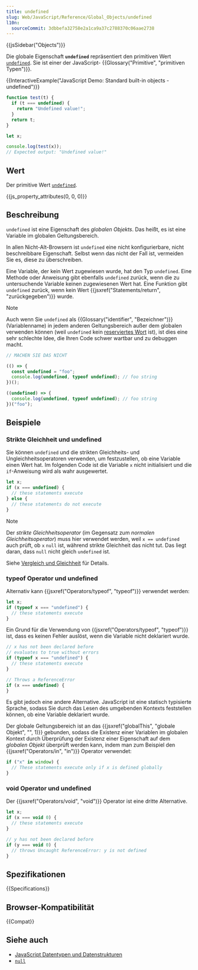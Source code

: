 ```yaml
---
title: undefined
slug: Web/JavaScript/Reference/Global_Objects/undefined
l10n:
  sourceCommit: 3dbbefa32758e2a1ca9a37c2788370c06aae2738
---
```


{{jsSidebar("Objects")}}

Die globale Eigenschaft **`undefined`** repräsentiert den primitiven Wert [`undefined`](/de/docs/Web/JavaScript/Guide/Data_structures#undefined_type). Sie ist einer der JavaScript- {{Glossary("Primitive", "primitiven Typen")}}.

{{InteractiveExample("JavaScript Demo: Standard built-in objects - undefined")}}

```js interactive-example
function test(t) {
  if (t === undefined) {
    return "Undefined value!";
  }
  return t;
}

let x;

console.log(test(x));
// Expected output: "Undefined value!"
```

## Wert

Der primitive Wert [`undefined`](/de/docs/Web/JavaScript/Guide/Data_structures#undefined_type).

{{js_property_attributes(0, 0, 0)}}

## Beschreibung

`undefined` ist eine Eigenschaft des _globalen Objekts_. Das heißt, es ist eine Variable im globalen Geltungsbereich.

In allen Nicht-Alt-Browsern ist `undefined` eine nicht konfigurierbare, nicht beschreibbare Eigenschaft. Selbst wenn das nicht der Fall ist, vermeiden Sie es, diese zu überschreiben.

Eine Variable, der kein Wert zugewiesen wurde, hat den Typ `undefined`. Eine Methode oder Anweisung gibt ebenfalls `undefined` zurück, wenn die zu untersuchende Variable keinen zugewiesenen Wert hat. Eine Funktion gibt `undefined` zurück, wenn kein Wert {{jsxref("Statements/return", "zurückgegeben")}} wurde.

> [!NOTE]
> Auch wenn Sie `undefined` als {{Glossary("identifier", "Bezeichner")}} (Variablenname) in jedem anderen Geltungsbereich außer dem globalen verwenden können (weil `undefined` kein [reserviertes Wort](/de/docs/Web/JavaScript/Reference/Lexical_grammar#reserved_words) ist), ist dies eine sehr schlechte Idee, die Ihren Code schwer wartbar und zu debuggen macht.
>
> ```js example-bad
> // MACHEN SIE DAS NICHT
>
> (() => {
>   const undefined = "foo";
>   console.log(undefined, typeof undefined); // foo string
> })();
>
> ((undefined) => {
>   console.log(undefined, typeof undefined); // foo string
> })("foo");
> ```

## Beispiele

### Strikte Gleichheit und undefined

Sie können `undefined` und die strikten Gleichheits- und Ungleichheitsoperatoren verwenden, um festzustellen, ob eine Variable einen Wert hat. Im folgenden Code ist die Variable `x` nicht initialisiert und die `if`-Anweisung wird als wahr ausgewertet.

```js
let x;
if (x === undefined) {
  // these statements execute
} else {
  // these statements do not execute
}
```

> [!NOTE]
> Der _strikte Gleichheitsoperator_ (im Gegensatz zum _normalen Gleichheitsoperator_) muss hier verwendet werden, weil `x == undefined` auch prüft, ob `x` `null` ist, während strikte Gleichheit das nicht tut. Das liegt daran, dass `null` nicht gleich `undefined` ist.
>
> Siehe [Vergleich und Gleichheit](/de/docs/Web/JavaScript/Guide/Equality_comparisons_and_sameness) für Details.

### typeof Operator und undefined

Alternativ kann {{jsxref("Operators/typeof", "typeof")}} verwendet werden:

```js
let x;
if (typeof x === "undefined") {
  // these statements execute
}
```

Ein Grund für die Verwendung von {{jsxref("Operators/typeof", "typeof")}} ist, dass es keinen Fehler auslöst, wenn die Variable nicht deklariert wurde.

```js
// x has not been declared before
// evaluates to true without errors
if (typeof x === "undefined") {
  // these statements execute
}

// Throws a ReferenceError
if (x === undefined) {
}
```

Es gibt jedoch eine andere Alternative. JavaScript ist eine statisch typisierte Sprache, sodass Sie durch das Lesen des umgebenden Kontexts feststellen können, ob eine Variable deklariert wurde.

Der globale Geltungsbereich ist an das {{jsxref("globalThis", "globale Objekt", "", 1)}} gebunden, sodass die Existenz einer Variablen im globalen Kontext durch Überprüfung der Existenz einer Eigenschaft auf dem _globalen Objekt_ überprüft werden kann, indem man zum Beispiel den {{jsxref("Operators/in", "in")}} Operator verwendet:

```js
if ("x" in window) {
  // These statements execute only if x is defined globally
}
```

### void Operator und undefined

Der {{jsxref("Operators/void", "void")}} Operator ist eine dritte Alternative.

```js
let x;
if (x === void 0) {
  // these statements execute
}

// y has not been declared before
if (y === void 0) {
  // throws Uncaught ReferenceError: y is not defined
}
```

## Spezifikationen

{{Specifications}}

## Browser-Kompatibilität

{{Compat}}

## Siehe auch

- [JavaScript Datentypen und Datenstrukturen](/de/docs/Web/JavaScript/Guide/Data_structures)
- [`null`](/de/docs/Web/JavaScript/Reference/Operators/null)
